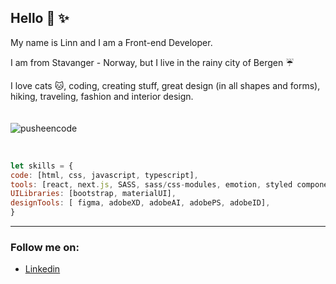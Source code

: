 ## Hello :yellow_heart: :sparkles:

My name is Linn and I am a Front-end Developer. 

I am from Stavanger - Norway, but I live in the rainy city of Bergen :umbrella:
<br />

I love cats :cat:, coding, creating stuff, great design (in all shapes and forms), hiking, traveling, fashion and interior design.
<br />
<br />
<br />
![pusheencode](https://user-images.githubusercontent.com/71352428/171492287-b2573425-229c-4282-be1e-fe7c9b1742f0.gif)

<br />


```javascript
let skills = {
code: [html, css, javascript, typescript],
tools: [react, next.js, SASS, sass/css-modules, emotion, styled components],
UILibraries: [bootstrap, materialUI],
designTools: [ figma, adobeXD, adobeAI, adobePS, adobeID],
}

```

---

### Follow me on:

- [Linkedin](https://www.linkedin.com/in/linn-corneliussen-246b0b56/)
